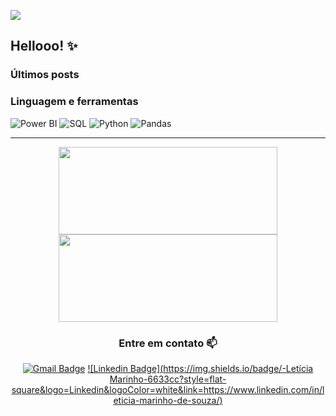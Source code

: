 ![](https://komarev.com/ghpvc/?username=leticiamarinho)

## Hellooo!  ✨



### Últimos posts


### Linguagem e ferramentas
![Power BI](https://img.shields.io/badge/-Power%20BI-black?style=flat-square&logo=Power-BI)
![SQL](https://img.shields.io/badge/MySQL-00000F?style=flat-squareflat-square&logo=mysql&logoColor=white)
![Python](https://img.shields.io/badge/-Python-black?style=flat-square&logo=Python)
![Pandas](https://img.shields.io/badge/-Pandas-black?style=flat-squareflat-square&logo=Pandas)

---

<div id="header" align="center">

<img width="350px" height="140em" src="https://github-readme-stats.vercel.app/api/top-langs/?username=leticiamarinho&hide=html&layout=compact&theme=dark" /></td> <a href="https://github.com/leticiamarinho/"> <img width="350px" height="140em" src="https://github-readme-stats.vercel.app/api?username=leticiamarinho&show_icons=true&theme=dark&include_commits=true"/>
</a>


### Entre em contato 📫

[![Gmail Badge](https://img.shields.io/badge/-leticiamarinho84@gmail.com-6633cc?style=flat-square&logo=Gmail&logoColor=white&link=mailto:leticiamarinho84@gmail.com)](mailto:leticiamarinho84@gmail.com)
[![Linkedin Badge](https://img.shields.io/badge/-Letícia Marinho-6633cc?style=flat-square&logo=Linkedin&logoColor=white&link=https://www.linkedin.com/in/leticia-marinho-de-souza/)](https://www.linkedin.com/in/leticia-marinho-de-souza/) 

